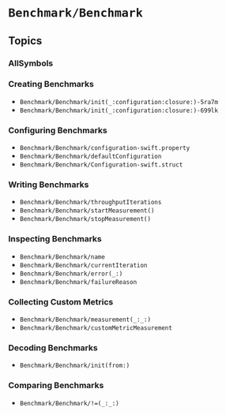 # ``Benchmark/Benchmark``

## Topics

### AllSymbols

### Creating Benchmarks

- ``Benchmark/Benchmark/init(_:configuration:closure:)-5ra7m``
- ``Benchmark/Benchmark/init(_:configuration:closure:)-699lk``

### Configuring Benchmarks

- ``Benchmark/Benchmark/configuration-swift.property``
- ``Benchmark/Benchmark/defaultConfiguration``
- ``Benchmark/Benchmark/Configuration-swift.struct``

### Writing Benchmarks

- ``Benchmark/Benchmark/throughputIterations``
- ``Benchmark/Benchmark/startMeasurement()``
- ``Benchmark/Benchmark/stopMeasurement()``

### Inspecting Benchmarks

- ``Benchmark/Benchmark/name``
- ``Benchmark/Benchmark/currentIteration``
- ``Benchmark/Benchmark/error(_:)``
- ``Benchmark/Benchmark/failureReason``

### Collecting Custom Metrics

- ``Benchmark/Benchmark/measurement(_:_:)``
- ``Benchmark/Benchmark/customMetricMeasurement``

### Decoding Benchmarks

- ``Benchmark/Benchmark/init(from:)``

### Comparing Benchmarks

- ``Benchmark/Benchmark/!=(_:_:)``

